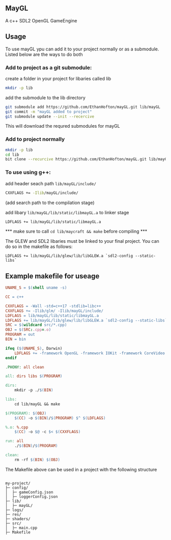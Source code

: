 ## MayGL

A c++ SDL2 OpenGL GameEngine

## Usage

To use mayGL ypu can add it to your project normally or as a submodule. Listed below are the ways to do both

### Add to project as a git submodule:

create a folder in your project for libaries called lib

```bash
mkdir -p lib
```

add the submodule to the lib directory

```bash
git submodule add https://github.com/EthanHofton/mayGL.git lib/mayGL
git commit -m "mayGL added to project"
git submodule update --init --recercive
```

This will download the requred submodules for mayGL


### Add to project normally

```bash
mkdir -p lib
cd lib
bit clone --recurcive https://github.com/EthanHofton/mayGL.git lib/mayGL
```

### To use using g++:
add header seach path `lib/mayGL/include/`

```bash
CXXFLAGS += -Ilib/mayGL/include/
```
(add search path to the compilation stage)

add libary `lib/mayGL/lib/static/libmayGL.a` to linker stage
```bash
LDFLAGS += lib/mayGL/lib/static/libmayGL.a
```

*** make sure to call `cd lib/maycraft && make` before compiling ***

The GLEW and SDL2 libaries must be linked to your final project. You can do so in the makefile as follows:

```
LDFLAGS += lib/mayGL/lib/glew/lib/libGLEW.a `sdl2-config --static-libs`
```

## Example makefile for useage

```Makefile
UNAME_S = $(shell uname -s)

CC = c++

CXXFLAGS = -Wall -std=c++17 -stdlib=libc++
CXXFLAGS += -Ilib/glm/ -Ilib/mayGL/include/
LDFLAGS = lib/mayGL/lib/static/libmayGL.a
LDFLAGS += lib/mayGL/lib/glew/lib/libGLEW.a `sdl2-config --static-libs`
SRC = $(wildcard src/*.cpp)
OBJ = $(SRC:.cpp=.o)
PROGRAM = out
BIN = bin

ifeq ($(UNAME_S), Darwin)
	LDFLAGS += -framework OpenGL -framework IOKit -framework CoreVideo -framework Cocoa -framework CoreAudio
endif

.PHONY: all clean

all: dirs libs $(PROGRAM)

dirs:
	mkdir -p ./$(BIN)

libs:
	cd lib/mayGL && make

$(PROGRAM): $(OBJ)
	$(CC) -o $(BIN)/$(PROGRAM) $^ $(LDFLAGS)

%.o: %.cpp
	$(CC) -o $@ -c $< $(CXXFLAGS)

run: all
	./$(BIN)/$(PROGRAM)

clean:
	rm -rf $(BIN) $(OBJ)
```

The Makefile above can be used in a project with the following structure

```

my-project/
├─ config/
│  ├─ gameConfig.json
│  ├─ loggerConfig.json
├─ lib/
│  ├─ mayGL/
├─ logs/
├─ res/
├─ shaders/
├─ src/
│  ├─ main.cpp
├─ Makefile
```
